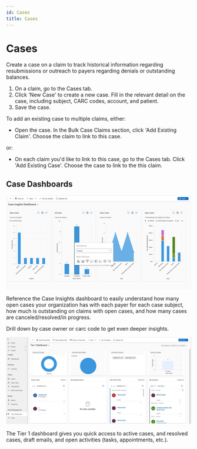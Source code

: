 ```yaml
--- 
id: Cases
title: Cases
---
```


# Cases
Create a case on a claim to track historical information regarding resubmissions or outreach to payers regarding denials or outstanding balances.
1. On a claim, go to the Cases tab.
2. Click 'New Case' to create a new case. Fill in the relevant detail on the case, including subject, CARC codes, account, and patient.
3. Save the case.

To add an existing case to multiple claims, either:

- Open the case. In the Bulk Case Claims section, click 'Add Existing Claim'. Choose the claim to link to this case.

or:
- On each claim you'd like to link to this case, go to the Cases tab. Click 'Add Existing Case'. Choose the case to link to the this claim.

## Case Dashboards

<img src ="/img/casedashboard.png" width="800"/>

Reference the Case Insights dashboard to easily understand how many open cases your organization has with each payer for each case subject, how much is outstanding on claims with open cases, and how many cases are canceled/resolved/in progress.

Drill down by case owner or carc code to get even deeper insights.

<img src ="/img/tier1.png" width="800"/>

The Tier 1 dashboard gives you quick access to active cases, and resolved cases, draft emails, and open activities (tasks, appointments, etc.).